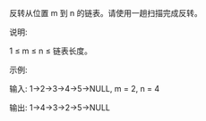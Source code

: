 反转从位置 m 到 n 的链表。请使用一趟扫描完成反转。

说明:

1 ≤ m ≤ n ≤ 链表长度。

示例:

输入: 1->2->3->4->5->NULL, m = 2, n = 4

输出: 1->4->3->2->5->NULL

